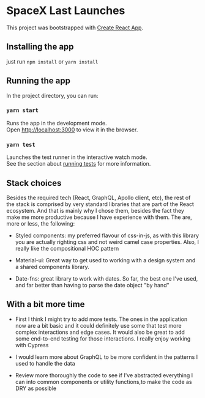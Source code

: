 # SpaceX Last Launches

This project was bootstrapped with [Create React App](https://github.com/facebook/create-react-app).

## Installing the app

just run `npm install` or `yarn install`


## Running the app

In the project directory, you can run:

### `yarn start`

Runs the app in the development mode.\
Open [http://localhost:3000](http://localhost:3000) to view it in the browser.


### `yarn test`

Launches the test runner in the interactive watch mode.\
See the section about [running tests](https://facebook.github.io/create-react-app/docs/running-tests) for more information.


## Stack choices

Besides the required tech (React, GraphQL, Apollo client, etc), the rest of the stack is comprised by very standard libraries that are part of the React ecosystem. And that is mainly why I chose them, besides the fact they make me more productive because I have experience with them. The are, more or less, the following:

- Styled components: my preferred flavour of css-in-js, as with this library you are actually righting css and not weird camel case  properties. Also, I really like the compositional HOC pattern

- Material-ui: Great way to get used to working with a design system and a shared components library. 

- Date-fns: great library to work with dates. So far, the best one I've used, and far better than having to parse the date object "by hand"


## With a bit more time

- First I think I might try to add more tests. The ones in the application now are a bit basic and it could definitely use some that test more complex interactions and edge cases. It would also be great to add some end-to-end testing for those interactions. I really enjoy working with Cypress

- I would learn more about GraphQL to be more confident in the patterns I used to handle the data

- Review more thoroughly the code to see if I've abstracted everything I can into common components or utility functions,to make the code as DRY as possible

